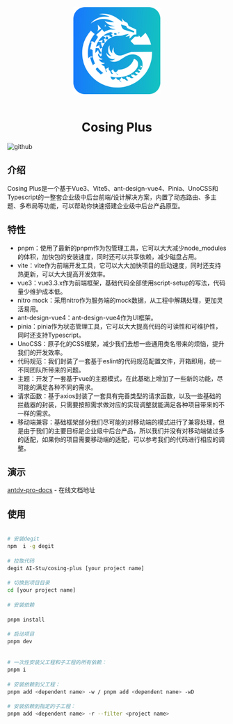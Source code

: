 <div align="center">
  <a href="https://github.com/AI-Stu/cosing-plus">
    <img alt="VbenAdmin Logo" width="200" height="200" src="./public/logo.svg">
  </a>
  <br><br>
  <h1>Cosing Plus</h1>
</div>

![github](https://img.shields.io/github/stars/AI-Stu/cosing-pluscosing-plus?style=social)

## 介绍

Cosing Plus是一个基于Vue3、Vite5、ant-design-vue4、Pinia、UnoCSS和Typescript的一整套企业级中后台前端/设计解决方案，内置了动态路由、多主题、多布局等功能，可以帮助你快速搭建企业级中后台产品原型。

## 特性

* pnpm：使用了最新的pnpm作为包管理工具，它可以大大减少node_modules的体积，加快包的安装速度，同时还可以共享依赖，减少磁盘占用。
* vite：vite作为前端开发工具，它可以大大加快项目的启动速度，同时还支持热更新，可以大大提高开发效率。
* vue3：vue3.3.x作为前端框架，基础代码全部使用script-setup的写法，代码量少维护成本低。
* nitro mock：采用nitro作为服务端的mock数据，从工程中解耦处理，更加灵活易用。
* ant-design-vue4：ant-design-vue4作为UI框架。
* pinia：pinia作为状态管理工具，它可以大大提高代码的可读性和可维护性，同时还支持Typescript。
* UnoCSS：原子化的CSS框架，减少我们去想一些通用类名带来的烦恼，提升我们的开发效率。
* 代码规范：我们封装了一套基于eslint的代码规范配置文件，开箱即用，统一不同团队所带来的问题。
* 主题：开发了一套基于vue的主题模式，在此基础上增加了一些新的功能，尽可能的满足各种不同的需求。
* 请求函数：基于axios封装了一套具有完善类型的请求函数，以及一些基础的拦截器的封装，只需要按照需求做对应的实现调整就能满足各种项目带来的不一样的需求。
* 移动端兼容：基础框架部分我们尽可能的对移动端的模式进行了兼容处理，但是由于我们的主要目标是企业级中后台产品，所以我们并没有对移动端做过多的适配，如果你的项目需要移动端的适配，可以参考我们的代码进行相应的调整。

## 演示

[antdv-pro-docs](https://docs.antdv-pro.com) - 在线文档地址

## 使用

```bash

# 安装degit
npm  i -g degit

# 拉取代码
degit AI-Stu/cosing-plus [your project name]

# 切换到项目目录
cd [your project name]

# 安装依赖

pnpm install

# 启动项目
pnpm dev

```

```bash

# 一次性安装父工程和子工程的所有依赖：
pnpm i

# 安装依赖到父工程：
pnpm add <dependent name> -w / pnpm add <dependent name> -wD

# 安装依赖到指定的子工程：
pnpm add <dependent name> -r --filter <project name>

```
